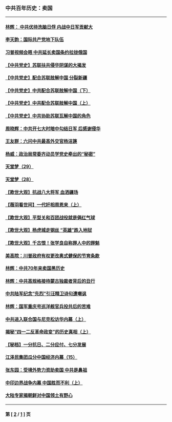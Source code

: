 ### 中共百年历史：卖国
---
#### [林辉： 中共优待洗脑日俘 内战中日军贡献大](../../pages/nf1176117/n13624644.md?03120430) 
#### [李天韵：国际共产党地下队伍](../../pages/nf1176117/n13611808.md?03120430) 
#### [习普视频会晤 中共延长卖国条约拉拢俄国](../../pages/nf1176117/n13060971.md?03120430) 
#### [【中共党史】苏联扶共侵华阴谋的大揭发](../../pages/nf1176117/n13056050.md?03120430) 
#### [【中共党史】配合苏联肢解中国 分裂新疆](../../pages/nf1176117/n13040700.md?03120430) 
#### [【中共党史】中共配合苏联肢解中国（下）](../../pages/nf1176117/n13035660.md?03120430) 
#### [【中共党史】中共配合苏联肢解中国（上）](../../pages/nf1176117/n13030262.md?03120430) 
#### [【中共党史】中共协助苏联瓦解中国的角色](../../pages/nf1176117/n13018109.md?03120430) 
#### [周晓辉：中共开七大时暗中勾结日军 后感谢侵华](../../pages/nf1176117/n12921960.md?03120430) 
#### [王友群：六问中共最高外交官杨洁篪](../../pages/nf1176117/n12836495.md?03120430) 
#### [杨威：政治局常委齐动员学党史牵出的“秘密”](../../pages/nf1176117/n12764642.md?03120430) 
#### [天堂梦（29）](../../pages/nf1176117/n12408465.md?03120430) 
#### [天堂梦（28）](../../pages/nf1176117/n12408309.md?03120430) 
#### [【欺世大观】抗战八大将军 血洒疆场](../../pages/nf1176117/n12357044.md?03120430) 
#### [【薇羽看世间】一代奸相周恩来（上）](../../pages/nf1176117/n12401109.md?03120430) 
#### [【欺世大观】平型关和百团战役就是俩红气球](../../pages/nf1176117/n12359157.md?03120430) 
#### [【欺世大观】杨虎城走钢丝 “英雄”跌入地狱](../../pages/nf1176117/n12358840.md?03120430) 
#### [【欺世大观】千古恨！张学良自称罪人中的罪魁](../../pages/nf1176117/n12358629.md?03120430) 
#### [美高院：川普政府有权更改奥式健保的节育条款](../../pages/nf1176117/n12242171.md?03120430) 
#### [林辉：中共70年来卖国黑历史](../../pages/nf1176117/n11552181.md?03120430) 
#### [林辉：中共高规格接待蒙古独裁者背后的丑行](../../pages/nf1176117/n11225005.md?03120430) 
#### [中共陆军纪念“先烈”引汪精卫诗句遭嘲讽](../../pages/nf1176117/n11153345.md?03120430) 
#### [林辉：国军重庆号巡洋舰官兵投共后的苦难](../../pages/nf1176117/n10997801.md?03120430) 
#### [中共进入联合国与尼克松访华内幕（上）](../../pages/nf1176117/n10138788.md?03120430) 
#### [揭秘“四一二反革命政变”的历史真相（上）](../../pages/nf1176117/n9996650.md?03120430) 
#### [【秘档】一分抗日、二分应付、七分发展](../../pages/nf1176117/n9331484.md?03120430) 
#### [江泽民集团瓜分中国经济内幕（15）](../../pages/nf1176117/n9268584.md?03120430) 
#### [张东园：受境外势力资助卖国 中共是鼻祖](../../pages/nf1176117/n9272480.md?03120430) 
#### [中印边界战争内幕 中国胜而不利（上）](../../pages/nf1176117/n9252458.md?03120430) 
#### [大陆专家揭朝鲜对中国领土有野心](../../pages/nf1176117/n9074056.md?03120430) 

---
#### 第 [ [2](./2.md?03120430) / [1](./1.md?03120430) ] 页
